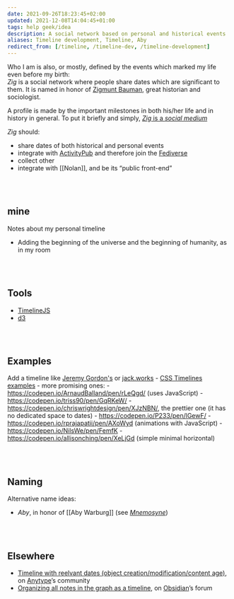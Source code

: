 ```yaml
---
date: 2021-09-26T18:23:45+02:00
updated: 2021-12-08T14:04:45+01:00
tags: help geek/idea
description: A social network based on personal and historical events
aliases: Timeline development, Timeline, Aby
redirect_from: [/timeline, /timeline-dev, /timeline-development]
---
```

Who I am is also, or mostly, defined by the events which marked my life even before my birth:  
*Zig* is a social network where people share dates which are significant to them. It is named in honor of [Zigmunt Bauman](https://en.wikipedia.org/wiki/Zigmunt_Bauman 'Zigmunt Bauman on Wikipedia'), great historian and sociologist.

A profile is made by the important milestones in both his/her life and in history in general. To put it briefly and simply, <u><cite>Zig</cite> is a <i>social medium</i> </u>

*Zig* should:
- share dates of both historical and personal events
- integrate with [ActivityPub](https://activitypub.rocks 'ActivityPub') and therefore join the [Fediverse](https://en.wikipedia.org/wiki/Fediverse '“Fediverse„ on Wikipedia')
- collect other 
- integrate with [[Nolan]], and be its “public front-end”

<br>
<br>

## mine

Notes about my personal timeline

- Adding the beginning of the universe and the beginning of humanity, as in my room

<br>
<br>

## Tools

- [TimelineJS](https://timeline.knightlab.com "TimelineJS")
- [d3](https://github.com/d3/d3 'd3 repository on GitHub')

<br>
<br>

## Examples

Add a timeline like [Jeremy Gordon's](https://jgordon.io "Jeremy Gordon") or [jack.works](https://web.archive.org/web/20200513054829/http://jack.works/)
	- [CSS Timelines examples](https://freefrontend.com/css-timelines/ "65 CSS Timelines")
	- more promising ones:
		- https://codepen.io/ArnaudBalland/pen/rLeQgd/ (uses JavaScript)
		- https://codepen.io/triss90/pen/GqRKeW/
		- https://codepen.io/chriswrightdesign/pen/XJzNBN/, the prettier one (it has no dedicated space to dates)
		- https://codepen.io/P233/pen/lGewF/
		- https://codepen.io/rprajapatii/pen/AXoWyd (animations with JavaScript)
		- https://codepen.io/NilsWe/pen/FemfK
		- https://codepen.io/allisonching/pen/XeLjGd (simple minimal horizontal)

<br>
<br>

## Naming

Alternative name ideas:

- *Aby*, in honor of [[Aby Warburg]] (see [*Mnemosyne*](https://tommi.space/mnemosyne '“Mnemosyne„ article on tommi.space'))

<br>
<br>

## Elsewhere

- [Timeline with reelvant dates (object creation/modification/content age)](https://community.anytype.io/t/timeline-with-reelvant-dates-object-creation-modification-content-age/3569), on [Anytype]’s community
- [Organizing all notes in the graph as a timeline](https://forum.obsidian.md/t/organizing-all-notes-in-the-graph-as-a-timeline/), on [Obsidian]’s forum

[Anytype]: https://anytype.io 'Anytype'
[Obsidian]: https://obsidian.md 'Obsidian'